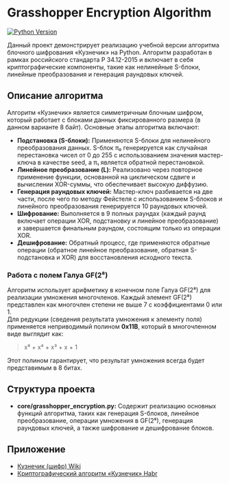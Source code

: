 # Grasshopper Encryption Algorithm

[![Python Version](https://img.shields.io/badge/python-3.12%2B-blue)](https://www.python.org/)

Данный проект демонстрирует реализацию учебной версии алгоритма блочного шифрования «Кузнечик» на Python. 
Алгоритм разработан в рамках российского стандарта Р 34.12-2015 и включает в себя криптографические компоненты, такие как нелинейные S-блоки, линейные преобразования и генерация раундовых ключей.

## Описание алгоритма

Алгоритм «Кузнечик» является симметричным блочным шифром, который работает с блоками данных фиксированного размера (в данном варианте 8 байт). Основные этапы алгоритма включают:
- **Подстановка (S-блоки):** Применяются S-блоки для нелинейного преобразования данных. S-блок π₀ генерируется как случайная перестановка чисел от 0 до 255 с использованием значения мастер-ключа в качестве seed, а π₁ является обратной перестановкой.
- **Линейное преобразование (L):** Реализовано через повторное применение функции, основанной на циклическом сдвиге и вычислении XOR-суммы, что обеспечивает высокую диффузию.
- **Генерация раундовых ключей:** Мастер-ключ разбивается на две части, после чего по методу Фейстеля с использованием S-блоков и линейного преобразования генерируется 10 раундовых ключей.
- **Шифрование:** Выполняется в 9 полных раундах (каждый раунд включает операции XOR, подстановку и линейное преобразование) и завершается финальным раундом, состоящим только из операции XOR.
- **Дешифрование:** Обратный процесс, где применяются обратные операции (обратное линейное преобразование, обратная S-подстановка и XOR) для восстановления исходного текста.

### Работа с полем Галуа GF(2⁸)

Алгоритм использует арифметику в конечном поле Галуа GF(2⁸) для реализации умножения многочленов. Каждый элемент GF(2⁸) представлен как многочлен степени не выше 7 с коэффициентами 0 или 1.  
Для редукции (сведения результата умножения к элементу поля) применяется неприводимый полином **0x11B**, который в многочленном виде выглядит как:
  
> x⁸ + x⁴ + x³ + x + 1

Этот полином гарантирует, что результат умножения всегда будет представимым в 8 битах.

## Структура проекта

- **core/grasshopper_encryption.py:** Содержит реализацию основных функций алгоритма, таких как генерация S-блоков, линейное преобразование, операции умножения в GF(2⁸), генерация раундовых ключей, а также шифрование и дешифрование блоков.

## Приложение
- [Кузнечик (шифр) Wiki](https://ru.wikipedia.org/wiki/%D0%9A%D1%83%D0%B7%D0%BD%D0%B5%D1%87%D0%B8%D0%BA_(%D1%88%D0%B8%D1%84%D1%80))
- [Криптографический алгоритм «Кузнечик» Habr](https://habr.com/ru/articles/459004/)